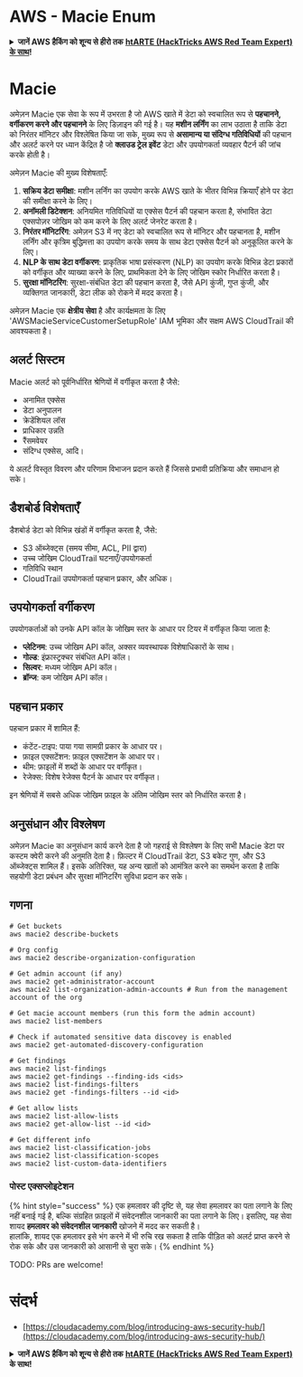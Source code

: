 # AWS - Macie Enum

<details>

<summary><strong>जानें AWS हैकिंग को शून्य से हीरो तक</strong> <a href="https://training.hacktricks.xyz/courses/arte"><strong>htARTE (HackTricks AWS Red Team Expert) के साथ</strong></a><strong>!</strong></summary>

HackTricks का समर्थन करने के अन्य तरीके:

* अगर आप चाहते हैं कि **आपकी कंपनी HackTricks में विज्ञापित हो** या **HackTricks को PDF में डाउनलोड करें** तो [**सब्सक्रिप्शन प्लान्स देखें**](https://github.com/sponsors/carlospolop)!
* [**आधिकारिक PEASS और HackTricks स्वैग**](https://peass.creator-spring.com) प्राप्त करें
* [**The PEASS Family**](https://opensea.io/collection/the-peass-family) का खोजें, हमारा विशेष [**NFTs**](https://opensea.io/collection/the-peass-family) संग्रह देखें
* **शामिल हों** 💬 [**डिस्कॉर्ड समूह**](https://discord.gg/hRep4RUj7f) या [**टेलीग्राम समूह**](https://t.me/peass) या हमें **ट्विटर** 🐦 [**@hacktricks_live**](https://twitter.com/hacktricks_live)** पर फॉलो** करें।
* **अपने हैकिंग ट्रिक्स साझा करें, HackTricks** और [**HackTricks Cloud**](https://github.com/carlospolop/hacktricks) github repos में PRs सबमिट करके।

</details>

# Macie

अमेज़न Macie एक सेवा के रूप में उभरता है जो AWS खाते में डेटा को स्वचालित रूप से **पहचानने, वर्गीकरण करने और पहचानने** के लिए डिज़ाइन की गई है। यह **मशीन लर्निंग** का लाभ उठाता है ताकि डेटा को निरंतर मॉनिटर और विश्लेषित किया जा सके, मुख्य रूप से **असामान्य या संदिग्ध गतिविधियों** की पहचान और अलर्ट करने पर ध्यान केंद्रित है जो **क्लाउड ट्रेल इवेंट** डेटा और उपयोगकर्ता व्यवहार पैटर्न की जांच करके होती है।

अमेज़न Macie की मुख्य विशेषताएँ:

1. **सक्रिय डेटा समीक्षा**: मशीन लर्निंग का उपयोग करके AWS खाते के भीतर विभिन्न क्रियाएँ होने पर डेटा की समीक्षा करने के लिए।
2. **अनॉमली डिटेक्शन**: अनियमित गतिविधियों या एक्सेस पैटर्न की पहचान करता है, संभावित डेटा एक्सपोज़र जोखिम को कम करने के लिए अलर्ट जेनरेट करता है।
3. **निरंतर मॉनिटरिंग**: अमेज़न S3 में नए डेटा को स्वचालित रूप से मॉनिटर और पहचानता है, मशीन लर्निंग और कृत्रिम बुद्धिमत्ता का उपयोग करके समय के साथ डेटा एक्सेस पैटर्न को अनुकूलित करने के लिए।
4. **NLP के साथ डेटा वर्गीकरण**: प्राकृतिक भाषा प्रसंस्करण (NLP) का उपयोग करके विभिन्न डेटा प्रकारों को वर्गीकृत और व्याख्या करने के लिए, प्राथमिकता देने के लिए जोखिम स्कोर निर्धारित करता है।
5. **सुरक्षा मॉनिटरिंग**: सुरक्षा-संबंधित डेटा की पहचान करता है, जैसे API कुंजी, गुप्त कुंजी, और व्यक्तिगत जानकारी, डेटा लीक को रोकने में मदद करता है।

अमेज़न Macie एक **क्षेत्रीय सेवा** है और कार्यक्षमता के लिए 'AWSMacieServiceCustomerSetupRole' IAM भूमिका और सक्षम AWS CloudTrail की आवश्यकता है।

## अलर्ट सिस्टम

Macie अलर्ट को पूर्वनिर्धारित श्रेणियों में वर्गीकृत करता है जैसे:

- अनामित एक्सेस
- डेटा अनुपालन
- क्रेडेंशियल लॉस
- प्राधिकार उन्नति
- रैंसमवेयर
- संदिग्ध एक्सेस, आदि।

ये अलर्ट विस्तृत विवरण और परिणाम विभाजन प्रदान करते हैं जिससे प्रभावी प्रतिक्रिया और समाधान हो सके।

## डैशबोर्ड विशेषताएँ

डैशबोर्ड डेटा को विभिन्न खंडों में वर्गीकृत करता है, जैसे:

- S3 ऑब्जेक्ट्स (समय सीमा, ACL, PII द्वारा)
- उच्च जोखिम CloudTrail घटनाएँ/उपयोगकर्ता
- गतिविधि स्थान
- CloudTrail उपयोगकर्ता पहचान प्रकार, और अधिक।

## उपयोगकर्ता वर्गीकरण

उपयोगकर्ताओं को उनके API कॉल के जोखिम स्तर के आधार पर टियर में वर्गीकृत किया जाता है:

- **प्लेटिनम**: उच्च जोखिम API कॉल, अक्सर व्यवस्थापक विशेषाधिकारों के साथ।
- **गोल्ड**: इंफ्रास्ट्रक्चर संबंधित API कॉल।
- **सिल्वर**: मध्यम जोखिम API कॉल।
- **ब्रॉन्ज**: कम जोखिम API कॉल।

## पहचान प्रकार

पहचान प्रकार में शामिल हैं:

- कंटेंट-टाइप: पाया गया सामग्री प्रकार के आधार पर।
- फ़ाइल एक्सटेंशन: फ़ाइल एक्सटेंशन के आधार पर।
- थीम: फ़ाइलों में शब्दों के आधार पर वर्गीकृत।
- रेजेक्स: विशेष रेजेक्स पैटर्न के आधार पर वर्गीकृत।

इन श्रेणियों में सबसे अधिक जोखिम फ़ाइल के अंतिम जोखिम स्तर को निर्धारित करता है।

## अनुसंधान और विश्लेषण

अमेज़न Macie का अनुसंधान कार्य करने देता है जो गहराई से विश्लेषण के लिए सभी Macie डेटा पर कस्टम क्वेरी करने की अनुमति देता है। फ़िल्टर में CloudTrail डेटा, S3 बकेट गुण, और S3 ऑब्जेक्ट्स शामिल हैं। इसके अतिरिक्त, यह अन्य खातों को आमंत्रित करने का समर्थन करता है ताकि सहयोगी डेटा प्रबंधन और सुरक्षा मॉनिटरिंग सुविधा प्रदान कर सके।


## गणना
```
# Get buckets
aws macie2 describe-buckets

# Org config
aws macie2 describe-organization-configuration

# Get admin account (if any)
aws macie2 get-administrator-account
aws macie2 list-organization-admin-accounts # Run from the management account of the org

# Get macie account members (run this form the admin account)
aws macie2 list-members

# Check if automated sensitive data discovey is enabled
aws macie2 get-automated-discovery-configuration

# Get findings
aws macie2 list-findings
aws macie2 get-findings --finding-ids <ids>
aws macie2 list-findings-filters
aws macie2 get -findings-filters --id <id>

# Get allow lists
aws macie2 list-allow-lists
aws macie2 get-allow-list --id <id>

# Get different info
aws macie2 list-classification-jobs
aws macie2 list-classification-scopes
aws macie2 list-custom-data-identifiers
```
### पोस्ट एक्सप्लोइटेशन

{% hint style="success" %}
एक हमलावर की दृष्टि से, यह सेवा हमलावर का पता लगाने के लिए नहीं बनाई गई है, बल्कि संग्रहित फ़ाइलों में संवेदनशील जानकारी का पता लगाने के लिए। इसलिए, यह सेवा शायद **हमलावर को संवेदनशील जानकारी** खोजने में मदद कर सकती है।\
हालांकि, शायद एक हमलावर इसे भंग करने में भी रुचि रख सकता है ताकि पीड़ित को अलर्ट प्राप्त करने से रोक सके और उस जानकारी को आसानी से चुरा सके।
{% endhint %}

TODO: PRs are welcome!

# संदर्भ
* [https://cloudacademy.com/blog/introducing-aws-security-hub/](https://cloudacademy.com/blog/introducing-aws-security-hub/)

<details>

<summary><strong>जानें AWS हैकिंग को शून्य से हीरो तक</strong> <a href="https://training.hacktricks.xyz/courses/arte"><strong>htARTE (HackTricks AWS Red Team Expert)</strong></a><strong> के साथ!</strong></summary>

HackTricks का समर्थन करने के अन्य तरीके:

* यदि आप अपनी **कंपनी का विज्ञापन HackTricks में देखना चाहते हैं** या **HackTricks को PDF में डाउनलोड करना चाहते हैं** तो [**सब्सक्रिप्शन प्लान्स**](https://github.com/sponsors/carlospolop) देखें!
* [**आधिकारिक PEASS & HackTricks स्वैग**](https://peass.creator-spring.com) प्राप्त करें
* हमारे विशेष [**NFTs**](https://opensea.io/collection/the-peass-family) कलेक्शन, [**The PEASS Family**](https://opensea.io/collection/the-peass-family) खोजें
* **शामिल हों** 💬 [**डिस्कॉर्ड समूह**](https://discord.gg/hRep4RUj7f) या [**टेलीग्राम समूह**](https://t.me/peass) या हमें **ट्विटर** 🐦 [**@hacktricks_live**](https://twitter.com/hacktricks_live)** पर फॉलो** करें।
* **हैकिंग ट्रिक्स साझा करें** हैकट्रिक्स और हैकट्रिक्स क्लाउड github रेपो में PRs सबमिट करके।

</details>
